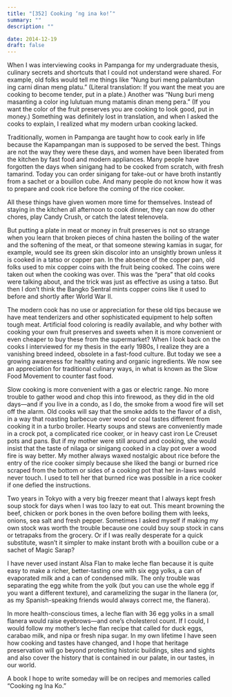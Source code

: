 ```yaml
---
title: "[352] Cooking ‘ng ina ko!’"
summary: ""
description: ""

date: 2014-12-19
draft: false
---
```


When I was interviewing cooks in Pampanga for my undergraduate thesis, culinary secrets and shortcuts that I could not understand were shared. For example, old folks would tell me things like “Nung buri meng palambutan ing carni dinan meng platu.” (Literal translation: If you want the meat you are cooking to become tender, put in a plate.) Another was “Nung buri meng masanting a color ing lulutuan mung matamis dinan meng pera.” (If you want the color of the fruit preserves you are cooking to look good, put in money.) Something was definitely lost in translation, and when I asked the cooks to explain, I realized what my modern urban cooking lacked.

Traditionally, women in Pampanga are taught how to cook early in life because the Kapampangan man is supposed to be served the best. Things are not the way they were these days, and women have been liberated from the kitchen by fast food and modern appliances. Many people have forgotten the days when sinigang had to be cooked from scratch, with fresh tamarind. Today you can order sinigang for take-out or have broth instantly from a sachet or a bouillon cube. And many people do not know how it was to prepare and cook rice before the coming of the rice cooker.

All these things have given women more time for themselves. Instead of staying in the kitchen all afternoon to cook dinner, they can now do other chores, play Candy Crush, or catch the latest telenovela.

But putting a plate in meat or money in fruit preserves is not so strange when you learn that broken pieces of china hasten the boiling of the water and the softening of the meat, or that someone stewing kamias in sugar, for example, would see its green skin discolor into an unsightly brown unless it is cooked in a tatso or copper pan. In the absence of the copper pan, old folks used to mix copper coins with the fruit being cooked. The coins were taken out when the cooking was over. This was the “pera” that old cooks were talking about, and the trick was just as effective as using a tatso. But then I don’t think the Bangko Sentral mints copper coins like it used to before and shortly after World War II.

The modern cook has no use or appreciation for these old tips because we have meat tenderizers and other sophisticated equipment to help soften tough meat. Artificial food coloring is readily available, and why bother with cooking your own fruit preserves and sweets when it is more convenient or even cheaper to buy these from the supermarket? When I look back on the cooks I interviewed for my thesis in the early 1980s, I realize they are a vanishing breed indeed, obsolete in a fast-food culture. But today we see a growing awareness for healthy eating and organic ingredients. We now see an appreciation for traditional culinary ways, in what is known as the Slow Food Movement to counter fast food.

Slow cooking is more convenient with a gas or electric range. No more trouble to gather wood and chop this into firewood, as they did in the old days—and if you live in a condo, as I do, the smoke from a wood fire will set off the alarm. Old cooks will say that the smoke adds to the flavor of a dish, in a way that roasting barbecue over wood or coal tastes different from cooking it in a turbo broiler. Hearty soups and stews are conveniently made in a crock pot, a complicated rice cooker, or in heavy cast iron Le Creuset pots and pans. But if my mother were still around and cooking, she would insist that the taste of nilaga or sinigang cooked in a clay pot over a wood fire is way better. My mother always waxed nostalgic about rice before the entry of the rice cooker simply because she liked the bangi or burned rice scraped from the bottom or sides of a cooking pot that her in-laws would never touch. I used to tell her that burned rice was possible in a rice cooker if one defied the instructions.

Two years in Tokyo with a very big freezer meant that I always kept fresh soup stock for days when I was too lazy to eat out. This meant browning the beef, chicken or pork bones in the oven before boiling them with leeks, onions, sea salt and fresh pepper. Sometimes I asked myself if making my own stock was worth the trouble because one could buy soup stock in cans or tetrapaks from the grocery. Or if I was really desperate for a quick substitute, wasn’t it simpler to make instant broth with a bouillon cube or a sachet of Magic Sarap?

I have never used instant Alsa Flan to make leche flan because it is quite easy to make a richer, better-tasting one with six egg yolks, a can of evaporated milk and a can of condensed milk. The only trouble was separating the egg white from the yolk (but you can use the whole egg if you want a different texture), and caramelizing the sugar in the llanera (or, as my Spanish-speaking friends would always correct me, the flanera).

In more health-conscious times, a leche flan with 36 egg yolks in a small flanera would raise eyebrows—and one’s cholesterol count. If I could, I would follow my mother’s leche flan recipe that called for duck eggs, carabao milk, and nipa or fresh nipa sugar. In my own lifetime I have seen how cooking and tastes have changed, and I hope that heritage preservation will go beyond protecting historic buildings, sites and sights and also cover the history that is contained in our palate, in our tastes, in our world.

A book I hope to write someday will be on recipes and memories called “Cooking ng Ina Ko.”

